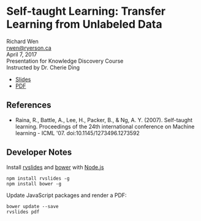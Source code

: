 # Self-taught Learning: Transfer Learning from Unlabeled Data

Richard Wen  
rwen@ryerson.ca      
April 7, 2017  
Presentation for Knowledge Discovery Course  
Instructed by Dr. Cherie Ding  

- [Slides](https://rrwen.github.io/slides-kd-stlearn)
- [PDF](https://github.com/rrwen/slides-kd-stlearn/blob/master/pdf/index.pdf)

## References

- Raina, R., Battle, A., Lee, H., Packer, B., & Ng, A. Y. (2007). Self-taught learning. Proceedings of the 24th international conference on Machine learning - ICML '07. doi:10.1145/1273496.1273592

## Developer Notes

Install [rvslides](https://www.npmjs.com/package/rvslides) and [bower](https://www.npmjs.com/package/bower) with [Node.js](https://nodejs.org/en/)

```
npm install rvslides -g
npm install bower -g
```

Update JavaScript packages and render a PDF:

```
bower update --save
rvslides pdf
```
